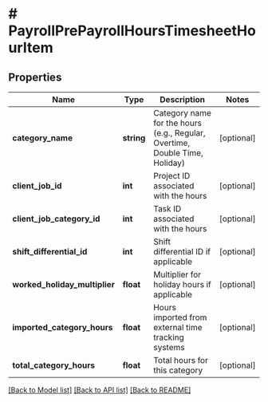 # # PayrollPrePayrollHoursTimesheetHourItem

## Properties

Name | Type | Description | Notes
------------ | ------------- | ------------- | -------------
**category_name** | **string** | Category name for the hours (e.g., Regular, Overtime, Double Time, Holiday) | [optional]
**client_job_id** | **int** | Project ID associated with the hours | [optional]
**client_job_category_id** | **int** | Task ID associated with the hours | [optional]
**shift_differential_id** | **int** | Shift differential ID if applicable | [optional]
**worked_holiday_multiplier** | **float** | Multiplier for holiday hours if applicable | [optional]
**imported_category_hours** | **float** | Hours imported from external time tracking systems | [optional]
**total_category_hours** | **float** | Total hours for this category | [optional]

[[Back to Model list]](../../README.md#models) [[Back to API list]](../../README.md#endpoints) [[Back to README]](../../README.md)
